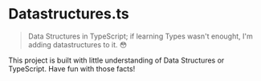 # Datastructures.ts

> Data Structures in TypeScript; if learning Types wasn't enought, I'm adding datastructures to it. 😳

This project is built with little understanding of Data Structures or TypeScript. Have fun with those facts!
